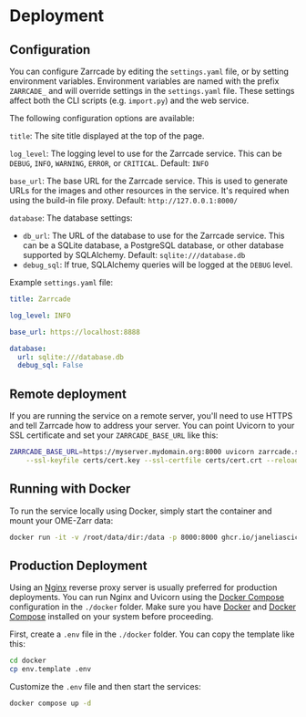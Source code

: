 # Deployment

## Configuration 

You can configure Zarrcade by editing the `settings.yaml` file, or by setting environment variables. Environment variables are named with the prefix `ZARRCADE_` and will override settings in the `settings.yaml` file. These settings affect both the CLI scripts (e.g. `import.py`) and the web service.

The following configuration options are available:

`title`: The site title displayed at the top of the page.

`log_level`: The logging level to use for the Zarrcade service. This can be `DEBUG`, `INFO`, `WARNING`, `ERROR`, or `CRITICAL`. Default: `INFO`

`base_url`: The base URL for the Zarrcade service. This is used to generate URLs for the images and other resources in the service. It's required when using the build-in file proxy. Default: `http://127.0.0.1:8000/`

`database`: The database settings:
* `db_url`: The URL of the database to use for the Zarrcade service. This can be a SQLite database, a PostgreSQL database, or other database supported by SQLAlchemy. Default: `sqlite:///database.db`
* `debug_sql`: If true, SQLAlchemy queries will be logged at the `DEBUG` level.

Example `settings.yaml` file:

```yaml
title: Zarrcade 

log_level: INFO

base_url: https://localhost:8888

database:
  url: sqlite:///database.db
  debug_sql: False
```

## Remote deployment

If you are running the service on a remote server, you'll need to use HTTPS and tell Zarrcade how to address your server. You can point Uvicorn to your SSL certificate and set your `ZARRCADE_BASE_URL` like this:

```bash
ZARRCADE_BASE_URL=https://myserver.mydomain.org:8000 uvicorn zarrcade.serve:app --host 0.0.0.0 \
    --ssl-keyfile certs/cert.key --ssl-certfile certs/cert.crt --reload 
```


## Running with Docker

To run the service locally using Docker, simply start the container and mount your OME-Zarr data:

```bash
docker run -it -v /root/data/dir:/data -p 8000:8000 ghcr.io/janeliascicomp/zarrcade
```


## Production Deployment
 
Using an [Nginx](https://nginx.org) reverse proxy server is usually preferred for production deployments. You can run Nginx and Uvicorn using the [Docker Compose](https://docs.docker.com/compose/) configuration in the `./docker` folder. Make sure you have [Docker](https://docs.docker.com/get-docker/) and [Docker Compose](https://docs.docker.com/compose/install/) installed on your system before proceeding.

First, create a `.env` file in the `./docker` folder. You can copy the template like this:

```bash
cd docker
cp env.template .env
```

Customize the `.env` file and then start the services:

```bash
docker compose up -d
```
